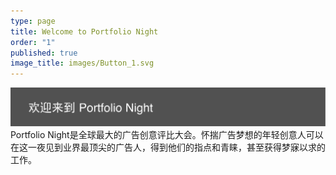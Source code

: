 ```yaml
---
type: page
title: Welcome to Portfolio Night
order: "1"
published: true
image_title: images/Button_1.svg
---
```


![Button_1.svg](/images/Button_1.svg)
Portfolio Night是全球最大的广告创意评比大会。怀揣广告梦想的年轻创意人可以在这一夜见到业界最顶尖的广告人，得到他们的指点和青睐，甚至获得梦寐以求的工作。